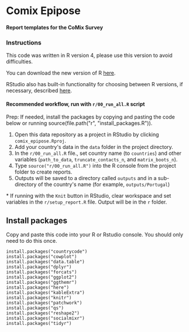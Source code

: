 # Comix Epipose

#### Report templates for the CoMix Survey

### Instructions 



This code was written in R version 4, please use this version to avoid difficulties. 

You can download the new version of R [here](https://www.r-project.org/).

RStudio also has built-in functionality for choosing between R versions, if necessary, described [here](https://support.rstudio.com/hc/en-us/articles/200486138-Changing-R-versions-for-RStudio-desktop).


#### Recommended workflow, run with `r/00_run_all.R` script

Prep: If needed, install the packages by copying and pasting the code below or running source(file.path("r", "install_packages.R")).

1. Open this data repository as a project in RStudio by clicking `comix_epipose.Rproj`. 
2. Add your country's data in the `data` folder in the project directory.
3. In the `r/00_run_all.R` file., set country name (to `countries`) and other variables (`path_to_data`, `truncate_contacts_n`, and `matrix_boots_n`). 
4. Type `source("r/00_run_all.R")` into the R console from the project folder to create reports.
5. Outputs will be saved to a directory called `outputs` and in a sub-directory of the country's name (for example, `outputs/Portugal`)

\* If running with the `Knit` button in RStudio, clear workspace and set variables in the `r/setup_report.R` file. Output will be in the `r` folder.


## Install packages

Copy and paste this code into your R or Rstudio console. You should only need to do this once. 


```
install.packages("countrycode")
install.packages("cowplot")
install.packages("data.table")
install.packages("dplyr")
install.packages("forcats")
install.packages("ggplot2")
install.packages("ggthemr")
install.packages("here")
install.packages("kableExtra")
install.packages("knitr")
install.packages("patchwork")
install.packages("qs")
install.packages("reshape2")
install.packages("socialmixr")
install.packages("tidyr")
```

